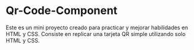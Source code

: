 # Qr-Code-Component
Este es un mini proyecto creado para practicar y mejorar habilidades en HTML y CSS. Consiste en replicar una tarjeta QR simple utilizando solo HTML y CSS.
